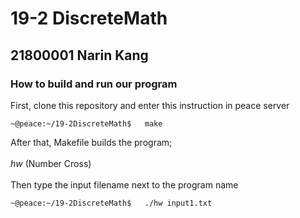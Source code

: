 # 19-2 DiscreteMath
## 21800001 Narin Kang
### How to build and run our program
First, clone this repository and enter this instruction in peace server
~~~
~@peace:~/19-2DiscreteMath$   make
~~~
After that, Makefile builds the program; 
<br>  
  _hw_ (Number Cross)<br> 
<br>
Then type the input filename next to the program name
~~~
~@peace:~/19-2DiscreteMath$   ./hw input1.txt
~~~
